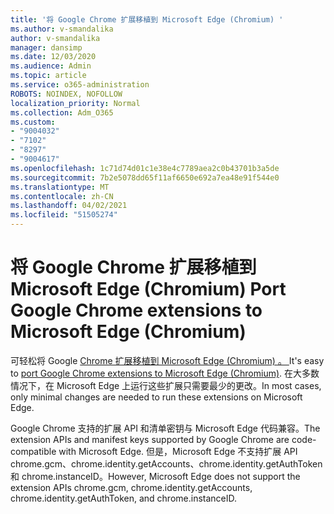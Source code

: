 ```yaml
---
title: '将 Google Chrome 扩展移植到 Microsoft Edge (Chromium) '
ms.author: v-smandalika
author: v-smandalika
manager: dansimp
ms.date: 12/03/2020
ms.audience: Admin
ms.topic: article
ms.service: o365-administration
ROBOTS: NOINDEX, NOFOLLOW
localization_priority: Normal
ms.collection: Adm_O365
ms.custom:
- "9004032"
- "7102"
- "8297"
- "9004617"
ms.openlocfilehash: 1c71d74d01c1e38e4c7789aea2c0b43701b3a5de
ms.sourcegitcommit: 7b2e5078dd65f11af6650e692a7ea48e91f544e0
ms.translationtype: MT
ms.contentlocale: zh-CN
ms.lasthandoff: 04/02/2021
ms.locfileid: "51505274"
---
```

# <a name="port-google-chrome-extensions-to-microsoft-edge-chromium"></a><span data-ttu-id="e1a7f-102">将 Google Chrome 扩展移植到 Microsoft Edge (Chromium) </span><span class="sxs-lookup"><span data-stu-id="e1a7f-102">Port Google Chrome extensions to Microsoft Edge (Chromium)</span></span>

<span data-ttu-id="e1a7f-103">可轻松将 Google [Chrome 扩展移植到 Microsoft Edge (Chromium) 。 ](https://docs.microsoft.com/microsoft-edge/extensions-chromium/developer-guide/port-chrome-extension)</span><span class="sxs-lookup"><span data-stu-id="e1a7f-103">It's easy to [port Google Chrome extensions to Microsoft Edge (Chromium)](https://docs.microsoft.com/microsoft-edge/extensions-chromium/developer-guide/port-chrome-extension).</span></span> <span data-ttu-id="e1a7f-104">在大多数情况下，在 Microsoft Edge 上运行这些扩展只需要最少的更改。</span><span class="sxs-lookup"><span data-stu-id="e1a7f-104">In most cases, only minimal changes are needed to run these extensions on Microsoft Edge.</span></span>

<span data-ttu-id="e1a7f-105">Google Chrome 支持的扩展 API 和清单密钥与 Microsoft Edge 代码兼容。</span><span class="sxs-lookup"><span data-stu-id="e1a7f-105">The extension APIs and manifest keys supported by Google Chrome are code-compatible with Microsoft Edge.</span></span> <span data-ttu-id="e1a7f-106">但是，Microsoft Edge 不支持扩展 API chrome.gcm、chrome.identity.getAccounts、chrome.identity.getAuthToken 和 chrome.instanceID。</span><span class="sxs-lookup"><span data-stu-id="e1a7f-106">However, Microsoft Edge does not support the extension APIs chrome.gcm, chrome.identity.getAccounts, chrome.identity.getAuthToken, and chrome.instanceID.</span></span>